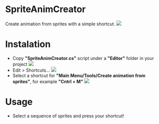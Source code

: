 # SpriteAnimCreator
Create animation from sprites with a simple shortcut.
![](https://i.imgur.com/GNJqUE2.gif)

# Instalation
* Copy **"SpriteAnimCreator.cs"** script under a **"Editor"** folder in your project
![](https://i.imgur.com/FqpYg0A.png)
* Edit > Shortcuts...
![](https://i.imgur.com/HT1Sk01.png)
* Select a shortcut for **"Main Menu/Tools/Create animation from sprites"**, for example **"Cntrl + M"**
![](https://i.imgur.com/s6mR3QO.png)

# Usage
* Select a sequence of sprites and press your shortcut!  
